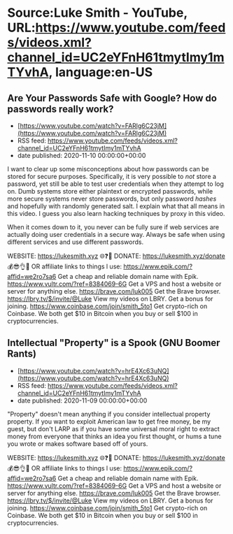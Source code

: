 # Source:Luke Smith - YouTube, URL:https://www.youtube.com/feeds/videos.xml?channel_id=UC2eYFnH61tmytImy1mTYvhA, language:en-US

## Are Your Passwords Safe with Google? How do passwords really work?
 - [https://www.youtube.com/watch?v=FARlg6C23jM](https://www.youtube.com/watch?v=FARlg6C23jM)
 - RSS feed: https://www.youtube.com/feeds/videos.xml?channel_id=UC2eYFnH61tmytImy1mTYvhA
 - date published: 2020-11-10 00:00:00+00:00

I want to clear up some misconceptions about how passwords can be stored for secure purposes. Specifically, it is very possible to *not* store a password, yet still be able to test user credentials when they attempt to log on. Dumb systems store either plaintext or encrypted passwords, while more secure systems never store passwords, but only password *hashes* and hopefully with randomly generated salt. I explain what that all means in this video. I guess you also learn hacking techniques by proxy in this video.

When it comes down to it, you never can be fully sure if web services are actually doing user credentials in a secure way. Always be safe when using different services and use different passwords.

WEBSITE: https://lukesmith.xyz 🌐❓🔎
DONATE: https://lukesmith.xyz/donate 💰😎👌💯
OR affiliate links to things l use:
https://www.epik.com/?affid=we2ro7sa6 Get a cheap and reliable domain name with Epik.
https://www.vultr.com/?ref=8384069-6G Get a VPS and host a website or server for anything else.
https://brave.com/luk005 Get the Brave browser.
https://lbry.tv/$/invite/@Luke View my videos on LBRY. Get a bonus for joining.
https://www.coinbase.com/join/smith_5to1 Get crypto-rich on Coinbase. We both get $10 in Bitcoin when you buy or sell $100 in cryptocurrencies.

## Intellectual "Property" is a Spook (GNU Boomer Rants)
 - [https://www.youtube.com/watch?v=hrE4Xc63uNQ](https://www.youtube.com/watch?v=hrE4Xc63uNQ)
 - RSS feed: https://www.youtube.com/feeds/videos.xml?channel_id=UC2eYFnH61tmytImy1mTYvhA
 - date published: 2020-11-09 00:00:00+00:00

"Property" doesn't mean anything if you consider intellectual property property. If you want to exploit American law to get free money, be my guest, but don't LARP as if you have some universal moral right to extract money from everyone that thinks an idea you first thought, or hums a tune you wrote or makes software based off of yours.

WEBSITE: https://lukesmith.xyz 🌐❓🔎
DONATE: https://lukesmith.xyz/donate 💰😎👌💯
OR affiliate links to things l use:
https://www.epik.com/?affid=we2ro7sa6 Get a cheap and reliable domain name with Epik.
https://www.vultr.com/?ref=8384069-6G Get a VPS and host a website or server for anything else.
https://brave.com/luk005 Get the Brave browser.
https://lbry.tv/$/invite/@Luke View my videos on LBRY. Get a bonus for joining.
https://www.coinbase.com/join/smith_5to1 Get crypto-rich on Coinbase. We both get $10 in Bitcoin when you buy or sell $100 in cryptocurrencies.

